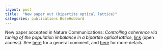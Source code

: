 ```yaml
---
layout: post
title:  "New paper out (bipartite optical lattice)"
categories: publications BoseHubbard
---
```


New paper accepted in Nature Communications: *Controlling coherence via tuning of the population imbalance in a bipartite optical lattice*, [link][link-NC] (open access). See [here][link-UU] for a general comment, and [here][link-research] for more details.

[link-NC]:       http://www.nature.com/ncomms/2014/141211/ncomms6735/full/ncomms6735.html
[link-UU]:       http://www.uu.nl/faculty/science/EN/Current/Pages/Theories-of-high-temperature-superconductivity-may-misunderstand-the-role-of-oxygen-.aspx
[link-research]: /research.html#bosehubbard
